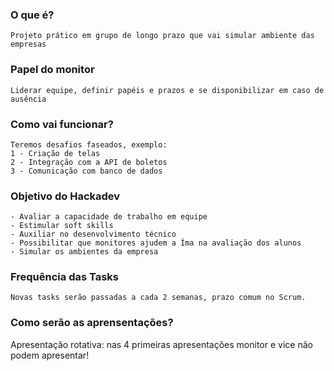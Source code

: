 ### **O que é?**
    Projeto prático em grupo de longo prazo que vai simular ambiente das empresas
    
### **Papel do monitor**
    Liderar equipe, definir papéis e prazos e se disponibilizar em caso de ausência
    
### **Como vai funcionar?**
    Teremos desafios faseados, exemplo:
    1 - Criação de telas
    2 - Integração com a API de boletos
    3 - Comunicação com banco de dados
    
### **Objetivo do Hackadev**
    - Avaliar a capacidade de trabalho em equipe
    - Estimular soft skills
    - Auxiliar no desenvolvimento técnico
    - Possibilitar que monitores ajudem a Íma na avaliação dos alunos
    - Simular os ambientes da empresa

### **Frequência das Tasks**
    Novas tasks serão passadas a cada 2 semanas, prazo comum no Scrum.

### **Como serão as aprensentações?**
Apresentação rotativa: nas 4 primeiras apresentações monitor e vice não podem apresentar!
